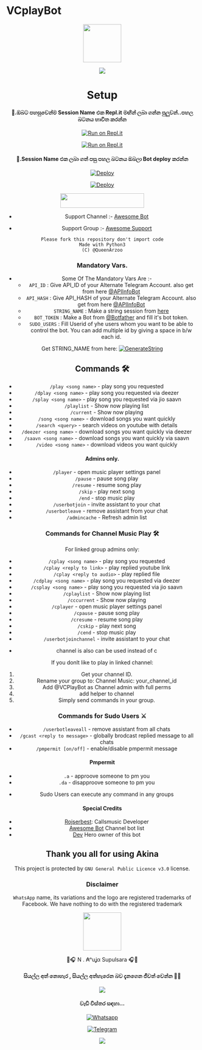 # VCplayBot

<div align="center">
 <img border-radius: 16px src="https://telegra.ph/file/492ecf8972eea2af1dda0.jpg" width="100" height="100"/>
  
  </a>
             
<p align="center">
  <img src="https://readme-typing-svg.herokuapp.com/?lines=Welcome+to+Anuja+Supulsara&font=Fira%20Code&center=true&width=380&height=50"
</p>

# Setup
     
#### 📌.ඔබට පහසුවෙන්ම Session Name එක Repl.it මඟින් ලබා ගන්න පුලුවන්..පහල  බටනය භාවිත කරන්න
[![Run on Repl.it](https://repl.it/badge/github/PYMaster-ft/Akina)](https://replit.com/@QueenArzoo/VCPlayBot)

[![Run on Repl.it](https://pngimage.net/wp-content/uploads/2018/06/scan-qr-code-png-1.png)](https://replit.com/@QueenArzoo/VCPlayBot)
   
#### 📌.Session Name එක ලබා ගත් පසු පහල බටනය ඔබලා Bot deploy කරන්න
[![Deploy](https://www.herokucdn.com/deploy/button.svg)](https://heroku.com/deploy?template=https://github.com/QueenArzoo/VCPlayBot)
   
[![Deploy](https://spreecommerce.org/wp-content/uploads/2021/01/heroku-button-300x166.png)](https://heroku.com/deploy?template=https://github.com/QueenArzoo/VCPlayBot)


<p align="center"><a href="https://heroku.com/deploy?template=https://github.com/QueenArzoo/VCPlayBot"> <img src="https://img.shields.io/badge/Deploy%20To%20Heroku-red?style=for-the-badge&logo=heroku" width="220" height="38.45"/></a></p>


- Support Channel :- [Awesome Bot](http://t.me/LaylaList)

- Support Group :- [Awesome Support](http://t.me/AwesomeSupport)


```
Please fork this repository don't import code
Made with Python3
(C) @QueenArzoo

```



### Mandatory Vars.

- Some Of The Mandatory Vars Are :-
   - `API_ID` :  Give API_ID of your Alternate Telegram Account. also get from here [@APIInfoBot](https://t.me/APIinfoBot)
   - `API_HASH` :  Give API_HASH of your Alternate Telegram Account. also get from here [@APIInfoBot](https://t.me/APIinfoBot)
   - `STRING_NAME` :  Make a string session from [here](https://replit.com/@QueenArzoo/VCPlayBot)
   - `BOT_TOKEN` :  Make a Bot from [@Botfather](https://t.me/botfather) and fill it's bot token.
   - `SUDO_USERS` :  Fill Userid of yhe users whom you want to be able to control the bot. You can add multiple id by giving a space in b/w each id.

Get STRING_NAME from here:  [![GenerateString](https://img.shields.io/badge/repl.it-generateString-yellowgreen)](https://replit.com/@QueenArzoo/VCPlayBot)





## Commands 🛠

- `/play <song name>` - play song you requested
- `/dplay <song name>` - play song you requested via deezer
- `/splay <song name>` - play song you requested via jio saavn
- `/playlist` - Show now playing list
- `/current` - Show now playing
- `/song <song name>` - download songs you want quickly
- `/search <query>` - search videos on youtube with details
- `/deezer <song name>` - download songs you want quickly via deezer
- `/saavn <song name>` - download songs you want quickly via saavn
- `/video <song name>` - download videos you want quickly

#### Admins only.
- `/player` - open music player settings panel
- `/pause` - pause song play
- `/resume` - resume song play
- `/skip` - play next song
- `/end` - stop music play
- `/userbotjoin` - invite assistant to your chat
- `/userbotleave` - remove assistant from your chat
- `/admincache` - Refresh admin list

### Commands for Channel Music Play 🛠
For linked group admins only:
- `/cplay <song name>` - play song you requested
- `/cplay <reply to link>` - play replied youtube link
- `/cplay <reply to audio>` - play replied file
- `/cdplay <song name>` - play song you requested via deezer
- `/csplay <song name>` - play song you requested via jio saavn
- `/cplaylist` - Show now playing list
- `/cccurrent` - Show now playing
- `/cplayer` - open music player settings panel
- `/cpause` - pause song play
- `/cresume` - resume song play
- `/cskip` - play next song
- `/cend` - stop music play
- `/userbotjoinchannel` - invite assistant to your chat
* channel is also can be used instead of c

If you donlt like to play in linked channel:
 1. Get your channel ID.
 2. Rename your group to: Channel Music: your_channel_id
 3. Add @VCPlayBot as Channel admin with full perms
 4. add helper to channel
 5. Simply send commands in your group.

### Commands for Sudo Users ⚔️
- `/userbotleaveall` - remove assistant from all chats
- `/gcast <reply to message>` - globally brodcast replied message to all chats
- `/pmpermit [on/off]` - enable/disable pmpermit message

#### Pmpermit
- `.a` - approove someone to pm you
- `.da` - disapproove someone to pm you
+ Sudo Users can execute any command in any groups

#### Special Credits
- [Rojserbest](http://github.com/rojserbes): Callsmusic Developer
- [Awesome Bot](http://t.me/LaylaList) Channel bot list
- [Dev](http://t.me/HEROGAMERS1) Hero owner of this bot


## Thank you all for using Akina
This project is protected by `GNU General Public Licence v3.0` license.

### Disclaimer
`WhatsApp` name, its variations and the logo are registered trademarks of Facebook. We have nothing to do with the registered trademark
    
    
    
<div align="center">
  <img border-radius: 16px src="https://telegra.ph/file/492ecf8972eea2af1dda0.jpg" width="100" height="100"/>
  
   💞🎧 N . ₳ⁿuʝα Supulsara 🎧💞
  
  
 #### සියල්ල අත් නොහැර , සියල්ල අත්හැරෙන බව දැනගෙන ජීවත් වෙන්න 🙂✊

  </a>
             
<p align="center">
  <img src="https://readme-typing-svg.herokuapp.com/?lines=Thank+you+all+for+using+VCplay+Bot&font=Fira%20Code&center=true&width=380&height=50">
  
  
  #### වැඩි විස්තර සඳහා...
 <p align="center">
<a href="http://wa.me/94712289566"><img title="Whatsapp" src="https://img.shields.io/badge/Watsapp-Contact-ft/Akina?color=blue&style=for-the-badge&logo=whatsapp"></a>
 
 <p align="center">
<a href="https://t.me/Anujasupulsara"><img title="Telegram" src="https://img.shields.io/badge/Telegram-Contact-ft/Akina?color=blue&style=for-the-badge&logo=Telegram"></a>
  <p align="center">
  <img src="https://readme-typing-svg.herokuapp.com/?lines=Contact+by+Anuja+Supulsara&font=Fira%20Code&center=true&width=380&height=50">
